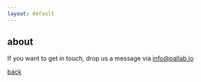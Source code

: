 ```yaml
---
layout: default
---
```


## about

If you want to get in touch, drop us a message via info@pallab.io

[back](./)

